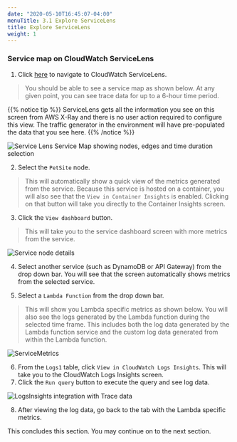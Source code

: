 ```yaml
---
date: "2020-05-10T16:45:07-04:00"
menuTitle: 3.1 Explore ServiceLens
title: Explore ServiceLens
weight: 1
---
```


### Service map on CloudWatch ServiceLens
1. Click [here](https://console.aws.amazon.com/cloudwatch/home#servicelens\:map?~(query~()~context~(timeRange~(delta~300000)))) to navigate to CloudWatch ServiceLens.

> You should be able to see a service map as shown below. At any given point, you can see trace data for up to a 6-hour time period.

{{% notice tip %}}
ServiceLens gets all the information you see on this screen from AWS X-Ray and there is no user action required to configure this view. The traffic generator in the environment will have pre-populated the data that you see here.
{{% /notice %}}

![Service Lens Service Map showing nodes, edges and time duration selection](/images/servicelens/sl-map.png?classes=shadow)

2. Select the `PetSite` node.
 
 > This will automatically show a quick view of the metrics generated from the service. Because this service is hosted on a container, you will also see that the `View in Container Insights` is enabled. Clicking on that button will take you directly to the Container Insights screen.

3. Click the `View dashboard` button. 
> This will take you to the service dashboard screen with more metrics from the service.

![Service node details](/images/servicelens/sl-servicemetrics.png?classes=shadow)

4. Select another service (such as DynamoDB or API Gateway) from the drop down bar. You will see that the screen automatically shows metrics from the selected service.

5. Select a `Lambda Function` from the drop down bar. 
> This will show you Lambda specific metrics as shown below. You will also see the logs generated by the Lambda function during the selected time frame. This includes both the log data generated by the Lambda function service and the custom log data generated from within the Lambda function.

![ServiceMetrics](/images/servicelens/sl-servicemetrics2.png?classes=shadow)

6. From the `Logs1` table, click `View in CloudWatch Logs Insights`. This will take you to the CloudWatch Logs Insights screen.
7. Click the `Run query` button to execute the query and see log data.

![LogsInsights integration with Trace data](/images/servicelens/sl-servicemetrics-logsinsights.png?classes=shadow)

8. After viewing the log data, go back to the tab with the Lambda specific metrics.

This concludes this section. You may continue on to the next section.
